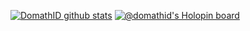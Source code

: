 [![DomathID github stats](https://bad-apple-github-readme.vercel.app/api?show_bg=1&username=domathid&locale=en&show_icons=true&bg_color=ffffff&title_color=008082&text_color=223&icon_color=ff8ba7)](https://domathdotid.is-a.dev/)
[![@domathid's Holopin board](https://holopin.io/api/user/board?user=domathid)](https://holopin.io/@domathid)
